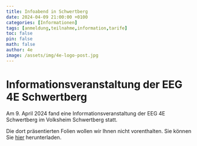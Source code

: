```yaml
---
title: Infoabend in Schwertberg
date: 2024-04-09 21:00:00 +0100
categories: [Informationen]
tags: [anmeldung,teilnahme,information,tarife]
toc: false
pin: false
math: false
author: 4e
image: /assets/img/4e-logo-post.jpg
---
```


# Informationsveranstaltung der EEG 4E Schwertberg

Am 9. April 2024 fand eine Informationsveranstaltung der EEG 4E Schwertberg im Volksheim Schwertberg statt.

Die dort präsentierten Folien wollen wir Ihnen nicht vorenthalten. Sie können Sie [hier](/assets/docs/Infoabend_Schwertberg_-_Energiegemeinschaften.pdf) herunterladen.
